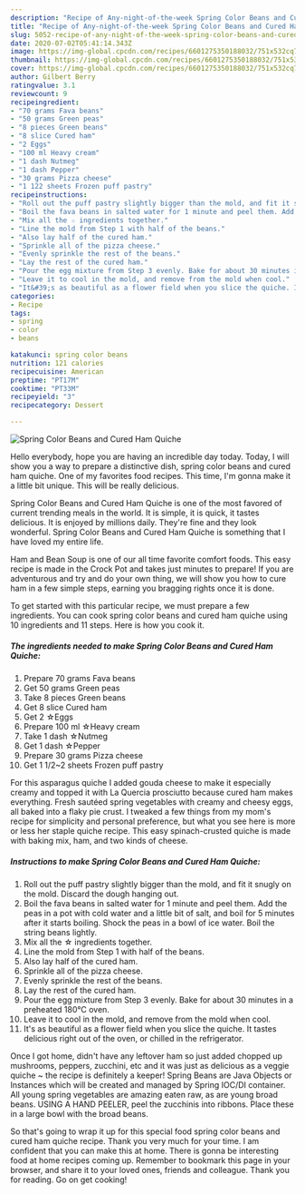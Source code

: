 ```yaml
---
description: "Recipe of Any-night-of-the-week Spring Color Beans and Cured Ham Quiche"
title: "Recipe of Any-night-of-the-week Spring Color Beans and Cured Ham Quiche"
slug: 5052-recipe-of-any-night-of-the-week-spring-color-beans-and-cured-ham-quiche
date: 2020-07-02T05:41:14.343Z
image: https://img-global.cpcdn.com/recipes/6601275350188032/751x532cq70/spring-color-beans-and-cured-ham-quiche-recipe-main-photo.jpg
thumbnail: https://img-global.cpcdn.com/recipes/6601275350188032/751x532cq70/spring-color-beans-and-cured-ham-quiche-recipe-main-photo.jpg
cover: https://img-global.cpcdn.com/recipes/6601275350188032/751x532cq70/spring-color-beans-and-cured-ham-quiche-recipe-main-photo.jpg
author: Gilbert Berry
ratingvalue: 3.1
reviewcount: 9
recipeingredient:
- "70 grams Fava beans"
- "50 grams Green peas"
- "8 pieces Green beans"
- "8 slice Cured ham"
- "2 Eggs"
- "100 ml Heavy cream"
- "1 dash Nutmeg"
- "1 dash Pepper"
- "30 grams Pizza cheese"
- "1 122 sheets Frozen puff pastry"
recipeinstructions:
- "Roll out the puff pastry slightly bigger than the mold, and fit it snugly on the mold. Discard the dough hanging out."
- "Boil the fava beans in salted water for 1 minute and peel them. Add the peas in a pot with cold water and a little bit of salt, and boil for 5 minutes after it starts boiling. Shock the peas in a bowl of ice water. Boil the string beans lightly."
- "Mix all the ☆ ingredients together."
- "Line the mold from Step 1 with half of the beans."
- "Also lay half of the cured ham."
- "Sprinkle all of the pizza cheese."
- "Evenly sprinkle the rest of the beans."
- "Lay the rest of the cured ham."
- "Pour the egg mixture from Step 3 evenly. Bake for about 30 minutes in a preheated 180°C oven."
- "Leave it to cool in the mold, and remove from the mold when cool."
- "It&#39;s as beautiful as a flower field when you slice the quiche. It tastes delicious right out of the oven, or chilled in the refrigerator."
categories:
- Recipe
tags:
- spring
- color
- beans

katakunci: spring color beans 
nutrition: 121 calories
recipecuisine: American
preptime: "PT17M"
cooktime: "PT33M"
recipeyield: "3"
recipecategory: Dessert

---
```



![Spring Color Beans and Cured Ham Quiche](https://img-global.cpcdn.com/recipes/6601275350188032/751x532cq70/spring-color-beans-and-cured-ham-quiche-recipe-main-photo.jpg)

Hello everybody, hope you are having an incredible day today. Today, I will show you a way to prepare a distinctive dish, spring color beans and cured ham quiche. One of my favorites food recipes. This time, I'm gonna make it a little bit unique. This will be really delicious.

Spring Color Beans and Cured Ham Quiche is one of the most favored of current trending meals in the world. It is simple, it is quick, it tastes delicious. It is enjoyed by millions daily. They're fine and they look wonderful. Spring Color Beans and Cured Ham Quiche is something that I have loved my entire life.

Ham and Bean Soup is one of our all time favorite comfort foods. This easy recipe is made in the Crock Pot and takes just minutes to prepare! If you are adventurous and try and do your own thing, we will show you how to cure ham in a few simple steps, earning you bragging rights once it is done.


To get started with this particular recipe, we must prepare a few ingredients. You can cook spring color beans and cured ham quiche using 10 ingredients and 11 steps. Here is how you cook it.

<!--inarticleads1-->

##### The ingredients needed to make Spring Color Beans and Cured Ham Quiche:

1. Prepare 70 grams Fava beans
1. Get 50 grams Green peas
1. Take 8 pieces Green beans
1. Get 8 slice Cured ham
1. Get 2 ☆Eggs
1. Prepare 100 ml ☆Heavy cream
1. Take 1 dash ☆Nutmeg
1. Get 1 dash ☆Pepper
1. Prepare 30 grams Pizza cheese
1. Get 1 1/2~2 sheets Frozen puff pastry


For this asparagus quiche I added gouda cheese to make it especially creamy and topped it with La Quercia prosciutto because cured ham makes everything. Fresh sautéed spring vegetables with creamy and cheesy eggs, all baked into a flaky pie crust. I tweaked a few things from my mom&#39;s recipe for simplicity and personal preference, but what you see here is more or less her staple quiche recipe. This easy spinach-crusted quiche is made with baking mix, ham, and two kinds of cheese. 

<!--inarticleads2-->

##### Instructions to make Spring Color Beans and Cured Ham Quiche:

1. Roll out the puff pastry slightly bigger than the mold, and fit it snugly on the mold. Discard the dough hanging out.
1. Boil the fava beans in salted water for 1 minute and peel them. Add the peas in a pot with cold water and a little bit of salt, and boil for 5 minutes after it starts boiling. Shock the peas in a bowl of ice water. Boil the string beans lightly.
1. Mix all the ☆ ingredients together.
1. Line the mold from Step 1 with half of the beans.
1. Also lay half of the cured ham.
1. Sprinkle all of the pizza cheese.
1. Evenly sprinkle the rest of the beans.
1. Lay the rest of the cured ham.
1. Pour the egg mixture from Step 3 evenly. Bake for about 30 minutes in a preheated 180°C oven.
1. Leave it to cool in the mold, and remove from the mold when cool.
1. It&#39;s as beautiful as a flower field when you slice the quiche. It tastes delicious right out of the oven, or chilled in the refrigerator.


Once I got home, didn&#39;t have any leftover ham so just added chopped up mushrooms, peppers, zucchini, etc and it was just as delicious as a veggie quiche ~ the recipe is definitely a keeper! Spring Beans are Java Objects or Instances which will be created and managed by Spring IOC/DI container. All young spring vegetables are amazing eaten raw, as are young broad beans. USING A HAND PEELER, peel the zucchinis into ribbons. Place these in a large bowl with the broad beans. 

So that's going to wrap it up for this special food spring color beans and cured ham quiche recipe. Thank you very much for your time. I am confident that you can make this at home. There is gonna be interesting food at home recipes coming up. Remember to bookmark this page in your browser, and share it to your loved ones, friends and colleague. Thank you for reading. Go on get cooking!

